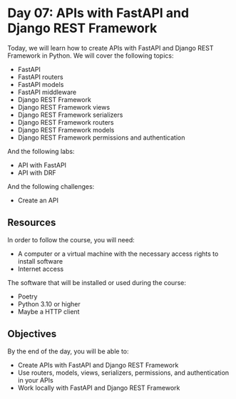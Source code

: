 # Day 07: APIs with FastAPI and Django REST Framework

Today, we will learn how to create APIs with FastAPI and Django REST Framework in Python. We will cover the following topics:

- FastAPI
- FastAPI routers
- FastAPI models
- FastAPI middleware
- Django REST Framework
- Django REST Framework views
- Django REST Framework serializers
- Django REST Framework routers
- Django REST Framework models
- Django REST Framework permissions and authentication

And the following labs:

- API with FastAPI
- API with DRF

And the following challenges:

- Create an API

## Resources

In order to follow the course, you will need:

- A computer or a virtual machine with the necessary access rights to install software
- Internet access

The software that will be installed or used during the course:

- Poetry
- Python 3.10 or higher
- Maybe a HTTP client

## Objectives

By the end of the day, you will be able to:

- Create APIs with FastAPI and Django REST Framework
- Use routers, models, views, serializers, permissions, and authentication in your APIs
- Work locally with FastAPI and Django REST Framework
